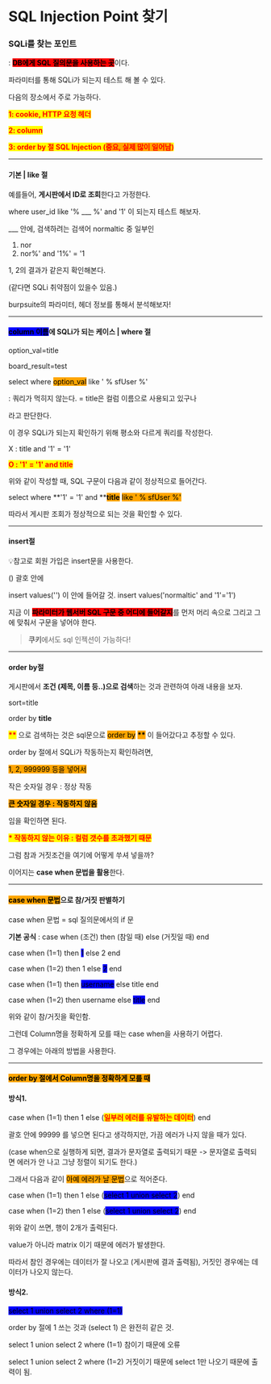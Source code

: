 # SQL Injection Point 찾기

### SQLi를 찾는 포인트

: <mark style="background-color:red;">**DB에게 SQL 질의문을 사용하는 곳**</mark>이다.

파라미터를 통해 SQLi가 되는지 테스트 해 볼 수 있다.



다음의 장소에서 주로 가능하다.

<mark style="color:red;">**1: cookie, HTTP 요청 헤더**</mark>&#x20;

<mark style="color:red;">**2: column**</mark>&#x20;

<mark style="color:red;">**3: order by 절 SQL Injection (**</mark><mark style="color:red;background-color:orange;">**중요, 실제 많이 일어남**</mark><mark style="color:red;">**)**</mark>



***

#### **기본 | like 절**



예를들어, **게시판에서 ID로 조회**한다고 가정한다.

where user\_id like '% \_\_\_ %' and '1' 이 되는지 테스트 해보자.

\_\_\_ 안에, 검색하려는 검색어 normaltic 중 일부인

1. nor
2. nor%' and '1%' = '1

1, 2의 결과가 같은지 확인해본다.

(같다면 SQLi 취약점이  있을수 있음.)



burpsuite의 파라미터, 헤더 정보를 통해서 분석해보자!





***

#### <mark style="background-color:blue;">**column 이름**</mark>**에 SQLi가 되는 케이스 | where 절**



option\_val=title&#x20;

board\_result=test



select where <mark style="background-color:orange;">option\_val</mark> like ' % sfUser %'&#x20;



: 쿼리가 먹히지 않는다. = title은 컬럼 이름으로 사용되고 있구나

라고 판단한다.



이 경우 SQLi가 되는지 확인하기 위해 평소와 다르게 쿼리를 작성한다.

X : title and '1' = '1'

<mark style="color:red;">**O : '1' = '1' and title**</mark>



위와 같이 작성할 때, SQL 구문이 다음과 같이 정상적으로 들어간다.&#x20;

select where **'1' = '1' and **<mark style="background-color:orange;">**title**</mark> <mark style="background-color:orange;"></mark><mark style="background-color:orange;">like ' % sfUser %'</mark>&#x20;

따라서 게시판 조회가 정상적으로 되는 것을 확인할 수 있다.



***

#### insert절



💡참고로 회원  가입은 insert문을 사용한다.

() 괄호 안에

insert values('') 이 안에 들어갈 것. insert values('normaltic' and '1'='1')

지금 이 <mark style="background-color:red;">**파라미터가 웹서버 SQL 구문 중 어디에 들어갈지**</mark>를 먼저 머리 속으로 그리고 그에 맞춰서 구문을 넣어야 한다.

> **쿠키**에서도 sql 인젝션이 가능하다!



***

#### order by절



게시판에서 **조건 (제목, 이름 등..)으로 검색**하는 것과 관련하여 아래 내용을 보자.



sort=title &#x20;

order by **title**



<mark style="color:red;">**\*\***</mark> 으로 검색하는 것은 sql문으로 <mark style="background-color:orange;">order by</mark> <mark style="background-color:orange;"></mark><mark style="background-color:orange;">**\*\***</mark> 이 들어갔다고 추정할 수 있다.



order by 절에서 SQLi가 작동하는지 확인하려면,&#x20;

<mark style="background-color:orange;">1, 2, 999999 등을 넣어서</mark>

작은 숫자일 경우 : 정상 작동

<mark style="background-color:orange;">**큰 숫자일 경우 : 작동하지 않음**</mark>

임을 확인하면 된다.

<mark style="color:red;">**\* 작동하지 않는 이유 : 컬럼 갯수를 초과했기 때문**</mark>



그럼 참과 거짓조건을 여기에 어떻게 쑤셔 넣을까?&#x20;

이어지는 **case when 문법을 활용**한다.



***

#### <mark style="background-color:orange;">case when 문법</mark>으로 참/거짓 판별하기



case when 문법 = sql 질의문에서의 if 문



**기본 공식** : case when (조건) then (참일 때) else (거짓일 때) end



case when (1=1) then <mark style="background-color:blue;">1</mark> else 2 end&#x20;

case when (1=2) then 1 else <mark style="background-color:blue;">2</mark> end

case when (1=1) then <mark style="background-color:blue;">username</mark> else title end&#x20;

case when (1=2) then username else <mark style="background-color:blue;">title</mark> end&#x20;

위와 같이 참/거짓을 확인함.



그런데 Column명을 정확하게 모를 때는 case when을 사용하기 어렵다.

그 경우에는 아래의 방법을 사용한다.



***

#### <mark style="background-color:orange;">**order by 절에서 Column명을 정확하게 모를 때**</mark>

#### 방식1.

case when (1=1) then 1 else (<mark style="color:red;">**일부러 에러를 유발하는 데이터**</mark>) end&#x20;

괄호 안에 99999 를 넣으면 된다고 생각하지만, 가끔 에러가 나지 않을 때가 있다.

(case when으로 실행하게 되면, 결과가 문자열로 출력되기 때문 -> 문자열로 출력되면 에러가 안 나고 그냥 정렬이 되기도 한다.)

그래서 다음과 같이 <mark style="background-color:orange;">아예 에러가 날 문법</mark>으로 적어준다.



case when (1=1) then 1 else (<mark style="background-color:blue;">select 1 union select 2</mark>) end

case when (1=2) then 1 else (<mark style="background-color:blue;">select 1 union select 2</mark>) end



위와 같이 쓰면, 행이 2개가 출력된다.

value가 아니라 matrix 이기 때문에 에러가 발생한다.



따라서 참인 경우에는 데이터가 잘 나오고 (게시판에 결과 출력됨), 거짓인 경우에는 데이터가 나오지 않는다.



#### 방식2.

<mark style="background-color:blue;">select 1 union select 2 where (1=1)</mark>



order by 절에 1 쓰는 것과 (select 1) 은 완전히 같은 것.

select 1 union select 2 where (1=1) 참이기 때문에 오류&#x20;

select 1 union select 2 where (1=2) 거짓이기 때문에 select 1만 나오기 때문에 출력이 됨.





